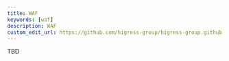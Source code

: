 ```yaml
---
title: WAF
keywords: [waf]
description: WAF
custom_edit_url: https://github.com/higress-group/higress-group.github.io/blob/main/i18n/zh-cn/docusaurus-plugin-content-docs/current/user/waf.md
---
```


TBD